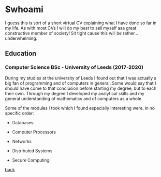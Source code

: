 

# $whoami
I guess this is sort of a short virtual CV explaining what I have done so far in my life. As with most CVs I will do my best to sell myself asa great constructive member of society! Sit tight cause this will be rather... underwhelming.


## Education
### Computer Science BSc - University of Leeds (2017-2020)
During my studies at the university of Leeds I found out that I was actually a big fan of programming and of computers in general. Some would say that I should have come to that conclusion before starting my degree, but to each their own. Through my degree I developed my analytical skills and my general understanding of mathematics and of computers as a whole.

Some of the modules I took which I found especially interesting were, in no specific order:

  - Databases

  - Computer Processors

  - Networks

  - Distributed Systems

  - Secure Computing

[back](./)

